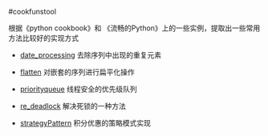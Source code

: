 #cookfunstool

 根据《python cookbook》和 《流畅的Python》上的一些实例，提取出一些常用方法比较好的实现方式

* [date_processing](https://github.com/xiaomiba0904/cookfunstool/blob/master/person_function/date_processing.py)
  去除序列中出现的重复元素

* [flatten](https://github.com/xiaomiba0904/cookfunstool/blob/master/person_function/flatten.py)
  对嵌套的序列进行扁平化操作

* [priorityqueue](https://github.com/xiaomiba0904/cookfunstool/blob/master/person_function/priorityqueue.py)
  线程安全的优先级队列

* [re_deadlock](https://github.com/xiaomiba0904/cookfunstool/blob/master/person_function/re_deadlock.py)
  解决死锁的一种方法

* [strategyPattern](https://github.com/xiaomiba0904/cookfunstool/blob/master/strategyPattern)
  积分优惠的策略模式实现
